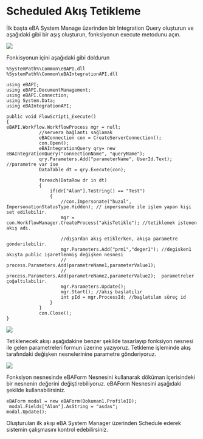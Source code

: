 # Scheduled Akış Tetikleme

İlk başta  eBA System Manage üzerinden bir Integration Query oluşturun ve aşağıdaki gibi bir aşış oluşturun, fonksiyonun execute metodunu açın.

![](https://docsbimser.blob.core.windows.net/imagecontainer/p1-77a625e1-403f-4492-8c1b-beac8dc9a731.png)

Fonkisyonun içini aşağıdaki gibi doldurun

```
%SystemPath%\Common\eBAPI.dll 
%SystemPath%\Common\eBAIntegrationAPI.dll
 
using eBAPI;
using eBAPI.DocumentManagement;
using eBAPI.Connection;
using System.Data;
using eBAIntegrationAPI;
 
public void FlowScript1_Execute()
{
eBAPI.Workflow.WorkflowProcess mgr = null;
            //servera bağlantı sağlamak
            eBAConnection con = CreateServerConnection();
            con.Open(); 
            eBAIntegrationQuery qry= new eBAIntegrationQuery("connectionName", "queryName");
            qry.Parameters.Add("parameterName", UserId.Text); //parametre var ise                                        
            DataTable dt = qry.Execute(con);
            
            foreach(DataRow dr in dt)
            {
                if(dr["Alan"].ToString() == "Test")
                {
                    //con.Impersonate("huzal", ImpersonationStatusType.Hidden); // impersonate ile işlem yapan kişi set edilebilir.         
                    mgr = con.WorkflowManager.CreateProcess("akisTetikle"); //tetiklemek istenen akış adı.
        
                    //dışardan akış etiklerken, akışa parametre gönderilebilir.
                    mgr.Parameters.Add("prm1","deger1"); //degisken1 akışta public işaretlenmiş değişken nesnesi
                    // process.Parameters.Add(parametreName1,parameterValue1); 
                    // process.Parameters.Add(parametreName2,parameterValue2);  parametreler çoğaltılabilir.
                    mgr.Parameters.Update();
                    mgr.Start(); //akış başlatılır
                    int pId = mgr.ProcessId; //başlatılan süreç id
                }
            }
            con.Close();
}

```

![](https://docsbimser.blob.core.windows.net/imagecontainer/p2-a3982d85-557f-4c9b-ac32-bf5607f5eef4.png)

Tetiklenecek akışı aşağıdakine benzer şekilde tasarlayıp fonksiyon nesnesi ile gelen parametreleri formun üzerine yazıyoruz. Tetkleme işleminde akış tarafındaki değişken nesnelerinine parametre gönderiyoruz.

![](https://docsbimser.blob.core.windows.net/imagecontainer/p3-5a529840-4fb7-4594-ac94-108df1f2d32c.png)

Fonksiyon nesnesinde eBAForm Nesnesini kullanarak döküman içerisindeki bir nesnenin değerini değiştirebiliyoruz. eBAForm Nesnesini aşağıdaki şekilde kullanabilirsiniz.

```
eBAForm modal = new eBAForm(Dokuman1.ProfileID);
 modal.Fields["Alan"].AsString = "asdas";
modal.Update();

```

Oluşturulan ilk akışı eBA System Manager üzerinden Schedule ederek sistemin çalışmasını kontrol edebilirsiniz.

